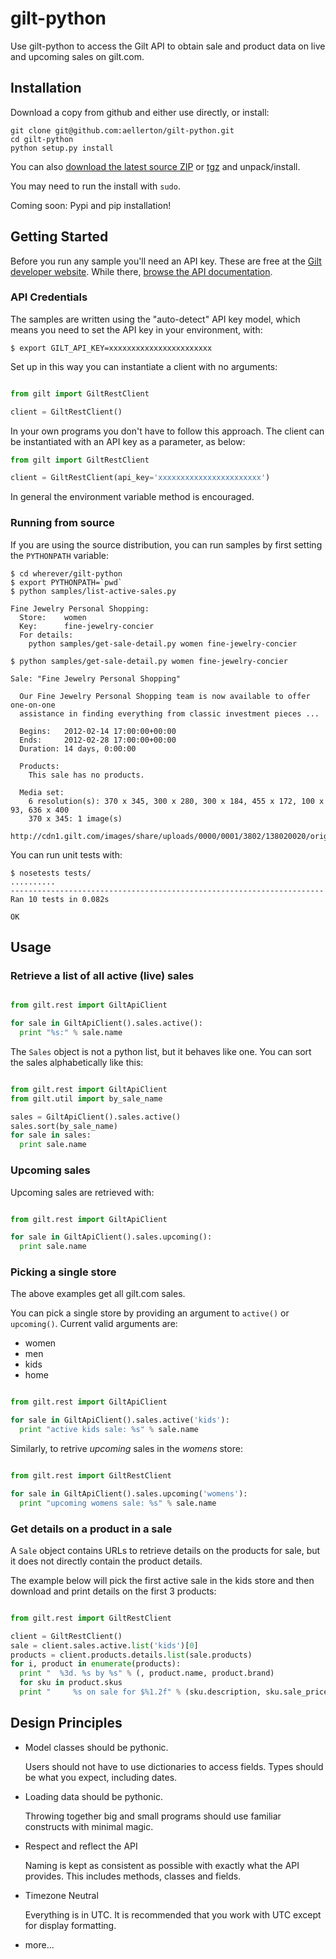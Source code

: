 # gilt-python

Use gilt-python to access the Gilt API to obtain sale and product data on live and upcoming sales on gilt.com.

## Installation

Download a copy from github and either use directly, or install:

    git clone git@github.com:aellerton/gilt-python.git
    cd gilt-python
    python setup.py install
    
You can also [download the latest source ZIP](https://github.com/gilt/gilt-python/zipball/master) or [tgz](https://github.com/aellerton/gilt-python/tarball/master) and unpack/install.

You may need to run the install with `sudo`.

Coming soon: Pypi and pip installation!

## Getting Started

Before you run any sample you'll need an API key. These are free at the [Gilt developer website](https://dev.gilt.com/user/register). While there, [browse the API documentation](https://dev.gilt.com/page/gilt-public-apis).

### API Credentials

The samples are written using the "auto-detect" API key model, which means you need to set
the API key in your environment, with:

    $ export GILT_API_KEY=xxxxxxxxxxxxxxxxxxxxxxx

Set up in this way you can instantiate a client with no arguments:

```python

from gilt import GiltRestClient

client = GiltRestClient()
```

In your own programs you don't have to follow this approach. The client can be instantiated with an API key as a parameter, as below:

```python
from gilt import GiltRestClient

client = GiltRestClient(api_key='xxxxxxxxxxxxxxxxxxxxxxx')
```

In general the environment variable method is encouraged.

### Running from source

If you are using the source distribution, you can run samples by first setting the ``PYTHONPATH`` variable:

    $ cd wherever/gilt-python
    $ export PYTHONPATH=`pwd`
    $ python samples/list-active-sales.py 

    Fine Jewelry Personal Shopping:
      Store:    women
      Key:      fine-jewelry-concier
      For details:
        python samples/get-sale-detail.py women fine-jewelry-concier
    
    $ python samples/get-sale-detail.py women fine-jewelry-concier
    
    Sale: "Fine Jewelry Personal Shopping"
    
      Our Fine Jewelry Personal Shopping team is now available to offer one-on-one
      assistance in finding everything from classic investment pieces ...
    
      Begins:   2012-02-14 17:00:00+00:00
      Ends:     2012-02-28 17:00:00+00:00
      Duration: 14 days, 0:00:00
    
      Products:
        This sale has no products.
    
      Media set:
        6 resolution(s): 370 x 345, 300 x 280, 300 x 184, 455 x 172, 100 x 93, 636 x 400
        370 x 345: 1 image(s)
          http://cdn1.gilt.com/images/share/uploads/0000/0001/3802/138020020/orig.jpg

You can run unit tests with:

    $ nosetests tests/
    ..........
    ----------------------------------------------------------------------
    Ran 10 tests in 0.082s
    
    OK
    

## Usage

### Retrieve a list of all active (live) sales

```python

from gilt.rest import GiltApiClient

for sale in GiltApiClient().sales.active():
  print "%s:" % sale.name
```

The `Sales` object is not a python list, but it behaves like one.  You can sort the sales alphabetically like this:

```python

from gilt.rest import GiltApiClient
from gilt.util import by_sale_name

sales = GiltApiClient().sales.active()
sales.sort(by_sale_name)
for sale in sales:
  print sale.name
```

### Upcoming sales

Upcoming sales are retrieved with:

```python

from gilt.rest import GiltApiClient

for sale in GiltApiClient().sales.upcoming():
  print sale.name
```

### Picking a single store

The above examples get all gilt.com sales.

You can pick a single store by providing an argument to ``active()`` or ``upcoming()``. Current valid arguments are:

- women
- men
- kids
- home

```python

from gilt.rest import GiltApiClient

for sale in GiltApiClient().sales.active('kids'):
  print "active kids sale: %s" % sale.name
```

Similarly, to retrive *upcoming* sales in the *womens* store:

```python

from gilt.rest import GiltRestClient

for sale in GiltApiClient().sales.upcoming('womens'):
  print "upcoming womens sale: %s" % sale.name
```

### Get details on a product in a sale

A ``Sale`` object contains URLs to retrieve details on the products for sale, but it does not directly contain the product details.

The example below will pick the first active sale in the kids store and then download and print details on the first 3 products:

```python

from gilt.rest import GiltRestClient

client = GiltRestClient()
sale = client.sales.active.list('kids')[0]
products = client.products.details.list(sale.products)
for i, product in enumerate(products):
  print "  %3d. %s by %s" % (, product.name, product.brand)
  for sku in product.skus
  print "     %s on sale for $%1.2f" % (sku.description, sku.sale_price)

```

## Design Principles

* Model classes should be pythonic.
   
    Users should not have to use dictionaries to access fields.
    Types should be what you expect, including dates.

* Loading data should be pythonic.
   
    Throwing together big and small programs should use familiar constructs with minimal magic.

* Respect and reflect the API
   
    Naming is kept as consistent as possible with exactly what the API provides.
    This includes methods, classes and fields.

* Timezone Neutral
   
    Everything is in UTC. It is recommended that you work with UTC except for display formatting.

* more...

